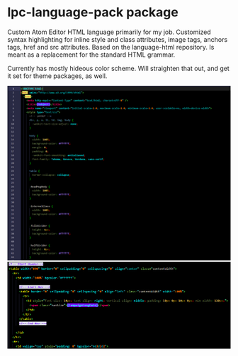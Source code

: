 # lpc-language-pack package

Custom Atom Editor HTML language primarily for my job. Customized syntax highlighting for inline style and class attributes, image tags, anchors tags, href and src attributes. Based on the language-html repository. Is meant as a replacement for the standard HTML grammar.

Currently has mostly hideous color scheme. Will straighten that out, and get it set for theme packages, as well.

![lpc-language-pack](https://raw.githubusercontent.com/BRiL1201/lpc-language-pack/master/screenshots/Screenshot1.PNG)
![lpc-language-pack](https://raw.githubusercontent.com/BRiL1201/lpc-language-pack/master/screenshots/Screenshot2.PNG)
